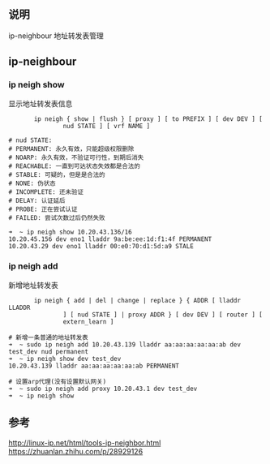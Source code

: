 ## 说明
ip-neighbour 地址转发表管理 


## ip-neighbour

### ip neigh show 
显示地址转发表信息  
``` shell 
       ip neigh { show | flush } [ proxy ] [ to PREFIX ] [ dev DEV ] [
               nud STATE ] [ vrf NAME ]

# nud STATE:
# PERMANENT: 永久有效，只能超级权限删除
# NOARP: 永久有效，不验证可行性，到期后消失
# REACHABLE: 一直到可达状态失效都是合法的
# STABLE: 可疑的，但是是合法的
# NONE: 伪状态
# INCOMPLETE: 还未验证
# DELAY: 认证延后
# PROBE: 正在尝试认证
# FAILED: 尝试次数过后仍然失败
```


``` shell 
➜  ~ ip neigh show 10.20.43.136/16
10.20.45.156 dev eno1 lladdr 9a:be:ee:1d:f1:4f PERMANENT
10.20.43.29 dev eno1 lladdr 00:e0:70:d1:5d:a9 STALE
```


### ip neigh add 
新增地址转发表  
``` shell
       ip neigh { add | del | change | replace } { ADDR [ lladdr LLADDR
               ] [ nud STATE ] | proxy ADDR } [ dev DEV ] [ router ] [
               extern_learn ]
```

``` shell 
# 新增一条普通的地址转发表
➜  ~ sudo ip neigh add 10.20.43.139 lladdr aa:aa:aa:aa:aa:ab dev test_dev nud permanent
➜  ~ ip neigh show dev test_dev
10.20.43.139 lladdr aa:aa:aa:aa:aa:ab PERMANENT
```

``` shell
# 设置arp代理(没有设置默认网关)
➜  ~ sudo ip neigh add proxy 10.20.43.1 dev test_dev
➜  ~ ip neigh show 
```




## 参考
http://linux-ip.net/html/tools-ip-neighbor.html      
https://zhuanlan.zhihu.com/p/28929126      